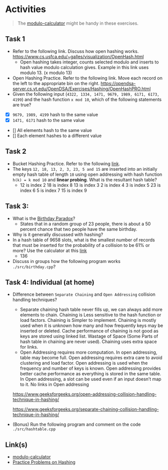 # Activities

> The [modulo-calculator](#links) might be handy in these exercises.

## Task 1

- Refer to the following link. Discuss how open hashing works.
  https://www.cs.usfca.edu/~galles/visualization/OpenHash.html
  - Open hashing takes integer, counts selected modulo and inserts to hash value modulo calculation gives. Example in this link uses modulo 13.  (x modulo 13)
- Open Hashing Practice. Refer to the following link. Move each record on the left to the appropriate bin on the right.
  https://opendsa-server.cs.vt.edu/OpenDSA/Exercises/Hashing/OpenHashPRO.html
- Given the following input (`4322, 1334, 1471, 9679, 1989, 6171, 6173, 4199`) and the hash function `x mod 10`, which of the following statements are true?
- [x] `9679, 1989, 4199` hash to the same value
- [x] `1471, 6171` hash to the same value
- [] All elements hash to the same value
- [] Each element hashes to a different value

## Task 2

- Bucket Hashing Practice. Refer to the following [link](https://opendsa-server.cs.vt.edu/OpenDSA/Exercises/Hashing/HashBucketPRO.html).
- The keys `12, 18, 13, 2, 3, 23, 5 and 15` are inserted into an initially empty hash table of length `10` using open addressing with hash function `h(k) = k mod 10` and **linear probing**. What is the resultant hash table?
  - 12 is index 2
    18 is index 8
    13 is index 3
    2 is index 4
    3 is index 5
    23 is index 6
    5 is index 7
    15 is index 9

## Task 3:

- What is the [Birthday Paradox](http://en.wikipedia.org/wiki/Birthday_problem)?
  - States that in a random group of 23 people, there is about a 50 percent chance that two people have the same birthday.
- Why is it generally discussed with hashing?
- In a hash table of 9658 slots, what is the smallest number of records that must be inserted for the probability of a collision to be 61% or more? Use the calculator at this [link](https://opendsa-server.cs.vt.edu/ODSA/AV/Hashing/Birthday.html)
  - 136
- Discuss in groups how the following program works `./src/birthday.cpp`?

## Task 4: Individual (at home)

- Difference between `Separate Chaining` and `Open Addressing` collision handling techniques?
  - Separate chaining hash table never fills up, we can always add more elements to chain.
    Chaining is Less sensitive to the hash function or load factors.
    Chaining is Simpler to implement.
    Chaining is mostly used when it is unknown how many and how frequently keys may be inserted or deleted.
    Cache performance of chaining is not good as keys are stored using linked list.
    Wastage of Space (Some Parts of hash table in chaining are never used).
    Chaining uses extra space for links.
  - Open Addressing requires more computation.
    In open addressing, table may become full.
    Open addressing requires extra care to avoid clustering and load factor.
    Open addressing is used when the frequency and number of keys is known.
    Open addressing provides better cache performance as everything is stored in the same table.
    In Open addressing, a slot can be used even if an input doesn’t map to it.
    No links in Open addressing
    
  https://www.geeksforgeeks.org/open-addressing-collision-handling-technique-in-hashing/

  https://www.geeksforgeeks.org/separate-chaining-collision-handling-technique-in-hashing/

- (Bonus) Run the following program and comment on the code `./src/hashtable.cpp`

## Link(s)

- [modulo-calculator](https://www.calculators.org/math/modulo.php)
- [Practice Problems on Hashing](https://www.geeksforgeeks.org/practice-problems-on-hashing/)
